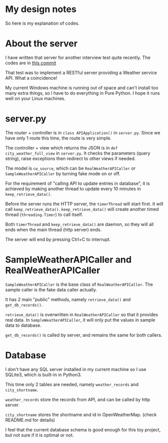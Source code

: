 # My design notes

So here is my explanation of codes.

# About the server

I have written that server for another interview test quite recently. The codes are in [this commit](https://github.com/ghostduck/simple_REST_API_site/commit/ba24aef30b6f08c593d37c5ff99afad43896beb1)

That test was to implement a RESTful server providing a Weather service API. What a coincidence!

My current Windows machine is running out of space and can't install too many extra things, so I have to do everything in Pure Python.
I hope it runs well on your Linux machines.

# server.py
The router + controller is in `class APIApplication()` in `server.py`. Since we have only 1 route this time, the route is very simple.

The controller + view which returns the JSON is in `def city_weather_full_view` in `server.py`. It checks the parameters (query string), raise exceptions then redirect to other views if needed.

The model is `cw_source`, which can be `RealWeatherAPICaller` or `SampleWeatherAPICaller` by turning fake mode on or off.

For the requirement of "calling API to update entries in database", it is achieved by making another thread to update every 10 minutes in `keep_retrieve_data()`.

Before the server runs the HTTP server, the `timerThread` will start first. It will call `keep_retrieve_data()`. `keep_retrieve_data()` will create another timed thread (`threading.Timer`) to call itself. 

Both `timerThread` and `keep_retrieve_data()` are daemon, so they will all ends when the main thread (http server) ends.

The server will end by pressing Ctrl+C to interrupt.

# SampleWeatherAPICaller and RealWeatherAPICaller

`SampleWeatherAPICaller` is the base class of `RealWeatherAPICaller`. The sample caller is the fake data caller actually.

It has 2 main "public" methods, namely `retrieve_data()` and `get_db_records()`.

`retrieve_data()` is overwritten in `RealWeatherAPICaller` so that it provides real data. In `SampleWeatherAPICaller`, it will only put the values in sample data to database.

`get_db_records()` is called by server, and remains the same for both callers.

# Database
I don't have any SQL server installed in my current machine so I use SQLite3, which is built-in in Python3.

This time only 2 tables are needed, namely `weather_records` and `city_shortname`.

`weather_records` store the records from API, and can be called by http server.

`city_shortname` stores the shortname and id in OpenWeatherMap. (check README.md for details)

I feel that the current database schema is good enough for this toy project, but not sure if it is optimal or not.
